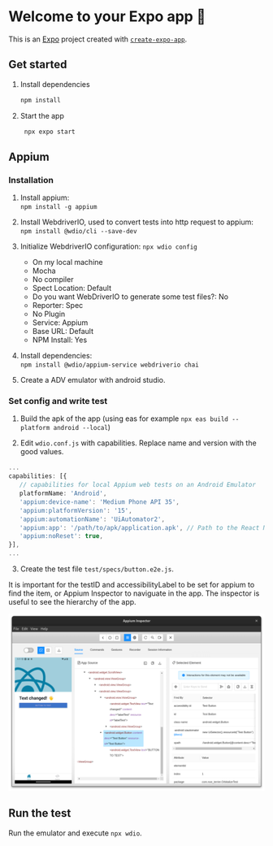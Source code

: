 # Welcome to your Expo app 👋

This is an [Expo](https://expo.dev) project created with [`create-expo-app`](https://www.npmjs.com/package/create-expo-app).

## Get started

1. Install dependencies

   ```bash
   npm install
   ```

2. Start the app

   ```bash
    npx expo start
   ```

## Appium

### Installation

1. Install appium:  
`npm install -g appium`

2. Install WebdriverIO, used to convert tests into http request to appium:  
`npm install @wdio/cli --save-dev`

3. Initialize WebdriverIO configuration:
`npx wdio config`
   - On my local machine
   - Mocha
   - No compiler
   - Spect Location: Default
   - Do you want WebDriverIO to generate some test files?: No
   - Reporter: Spec
   - No Plugin
   - Service: Appium
   - Base URL: Default
   - NPM Install: Yes


4. Install dependencies:  
`npm install @wdio/appium-service webdriverio chai`

5. Create a ADV emulator with android studio.

### Set config and write test


1. Build the apk of the app (using eas for example `npx eas build --platform android --local`) 

2. Edit `wdio.conf.js` with capabilities. Replace name and version with the good values.

``` typescript
...
capabilities: [{
   // capabilities for local Appium web tests on an Android Emulator
   platformName: 'Android',
   'appium:device-name': 'Medium Phone API 35',
   'appium:platformVersion': '15',
   'appium:automationName': 'UiAutomator2',
   'appium:app': '/path/to/apk/application.apk', // Path to the React Native APK
   'appium:noReset': true,
}],
...
```

3. Create the test file `test/specs/button.e2e.js`.

It is important for the testID and accessibilityLabel to be set for appium to find the item, or Appium Inspector to naviguate in the app. The inspector is useful to see the hierarchy of the app.

![alt text](image.png)

## Run the test

Run the emulator and execute `npx wdio`.